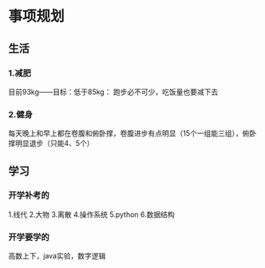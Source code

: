 # 事项规划 
## 生活 
### 1.减肥
目前93kg——目标：低于85kg：
跑步必不可少，吃饭量也要减下去
### 2.健身
每天晚上和早上都在卷腹和俯卧撑，卷腹进步有点明显（15个一组能三组），俯卧撑明显退步（只能4、5个）
## 学习 
### 开学补考的
1.线代  2.大物  3.离散  4.操作系统  5.python  6.数据结构
### 开学要学的
高数上下，java实验，数字逻辑